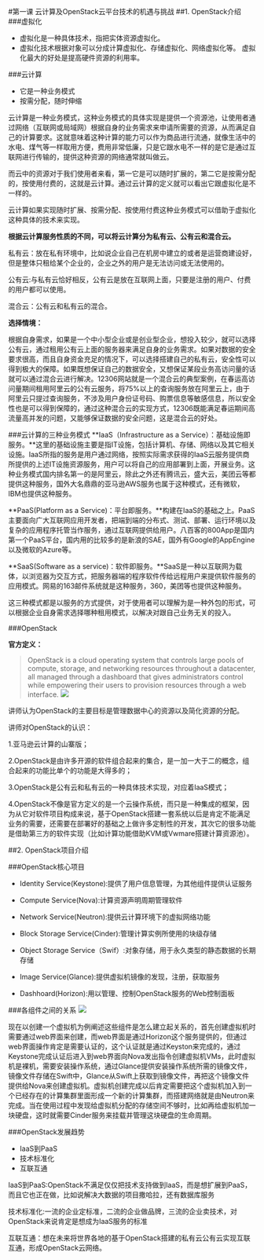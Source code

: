 #第一课 云计算及OpenStack云平台技术的机遇与挑战
##1. OpenStack介绍
###虚拟化
* 虚拟化是一种具体技术，指把实体资源虚拟化。
* 虚拟化技术根据对象可以分成计算虚拟化、存储虚拟化、网络虚拟化等。
虚拟化最大的好处是提高硬件资源的利用率。

###云计算
* 它是一种业务模式
* 按需分配，随时伸缩

云计算是一种业务模式，这种业务模式的具体实现是提供一个资源池，让使用者通过网络（互联网或局域网）根据自身的业务需求来申请所需要的资源，从而满足自己的计算要求。这就意味着这种计算的能力可以作为商品进行流通，就像生活中的水电、煤气等一样取用方便，费用非常低廉，只是它跟水电不一样的是它是通过互联网进行传输的，提供这种资源的网络通常就叫做云。

而云中的资源对于我们使用者来看，第一它是可以随时扩展的，第二它是按需分配的，按使用付费的，这就是云计算。通过云计算的定义就可以看出它跟虚拟化是不一样的。

云计算如果实现随时扩展、按需分配、按使用付费这种业务模式可以借助于虚拟化这种具体的技术来实现。

**根据云计算服务性质的不同，可以将云计算分为私有云、公有云和混合云。**

私有云：放在私有环境中，比如说企业自己在机房中建立的或者是运营商建设好，但是整体只租给某个企业的，企业之外的用户是无法访问或无法使用的。

公有云:与私有云恰好相反，公有云是放在互联网上面，只要是注册的用户、付费的用户都可以使用。

混合云：公有云和私有云的混合。

**选择情境：**

根据自身需求，如果是一个中小型企业或是创业型企业，想投入较少，就可以选择公有云，通过租用公有云上面的服务器来满足自身的业务需求。如果对数据的安全要求很高，而且自身资金充足的情况下，可以选择搭建自己的私有云，安全性可以得到极大的保障。如果既想保证自己的数据安全，又想保证某段业务高访问量的话就可以通过混合云进行解决。12306网站就是一个混合云的典型案例，在春运高访问量期间租用阿里云的公有云服务，将75%以上的查询服务放在阿里云上，由于阿里云只提过查询服务，不涉及用户身份证号码、购票信息等敏感信息，所以安全性也是可以得到保障的，通过这种混合云的实现方式，12306既能满足春运期间高流量高并发的问题，又能够保证数据的安全问题，这是混合云的好处。

###云计算的三种业务模式
**IaaS（Infrastructure as a Service）：基础设施即服务。**这里的基础设施主要是指IT设施，包括计算机、存储、网络以及其它相关设施。IaaS所指的服务是用户通过网络，按照实际需求获得的IaaS云服务提供商所提供的上述IT设施资源服务，用户可以将自己的应用部署到上面，开展业务。这种业务模式国内排名第一的是阿里云，除此之外还有腾讯云，盛大云，美团云等都提供这种服务，国外大名鼎鼎的亚马逊AWS服务也属于这种模式，还有微软，IBM也提供这种服务。

**PaaS(Platform as a Service)：平台即服务。**构建在IaaS的基础之上。PaaS主要面向广大互联网应用开发者，把端到端的分布式、测试、部署、运行环境以及复杂的应用程序托管当作服务，通过互联网提供给用户。八百客的800App是国内第一个PaaS平台，国内用的比较多的是新浪的SAE，国外有Google的AppEngine以及微软的Azure等。

**SaaS(Software as a service)：软件即服务。**SaaS是一种以互联网为载体，以浏览器为交互方式，把服务器端的程序软件传给远程用户来提供软件服务的应用模式。网易的163邮件系统就是这种服务，360，美团等也提供这种服务。

这三种模式都是以服务的方式提供，对于使用者可以理解为是一种外包的形式，可以根据企业自身需求选择哪种租用模式，以解决对跟自己业务无关的投入。

###OpenStack

**官方定义：**
> OpenStack is a cloud operating system that controls large pools of compute, storage, and networking resources throughout a datacenter, all managed through a dashboard that gives administrators control while empowering their users to provision resources through a web interface.
![](https://github.com/Erik-ly/OpenStack-Kilo-Ubuntu14.04/blob/master/lesson-01/images/openstack-software-diagram.png)

讲师认为OpenStack的主要目标是管理数据中心的资源以及简化资源的分配。

讲师对OpenStack的认识：

1.亚马逊云计算的山寨版；

2.OpenStack是由许多开源的软件组合起来的集合，是一加一大于二的概念，组合起来的功能比单个的功能是大得多的；

3.OpenStack是公有云和私有云的一种具体技术实现，对应着IaaS模式；

4.OpenStack不像是官方定义的是一个云操作系统，而只是一种集成的框架，因为从它对软件项目构成来说，基于OpenStack搭建一套系统以后是肯定不能满足业务的需要，还需要在部署好的基础之上做许多定制性的开发，其次它的很多功能是借助第三方的软件实现（比如计算功能借助KVM或Vwmare搭建计算资源池）。

##2. OpenStack项目介绍

###OpenStack核心项目
* Identity Service(Keystone):提供了用户信息管理，为其他组件提供认证服务

* Compute Service(Nova):计算资源声明周期管理软件

* Network Service(Neutron):提供云计算环境下的虚拟网络功能

* Block Storage Service(Cinder):管理计算实例所使用的块级存储

* Object Storage Service（Swif）:对象存储，用于永久类型的静态数据的长期存储

* Image Service(Glance):提供虚拟机镜像的发现，注册，获取服务

* Dashhoard(Horizon):用以管理、控制OpenStack服务的Web控制面板

###各组件之间的关系
![](https://github.com/Erik-ly/OpenStack-Kilo-Ubuntu14.04/blob/master/lesson-01/images/openstack-projects-relationship.png)

现在以创建一个虚拟机为例阐述这些组件是怎么建立起关系的，首先创建虚拟机时需要通过web界面来创建，而web界面是通过Horizon这个服务提供的，但通过web界面操作肯定是需要认证的，这个认证就是通过Keyston来完成的，通过Keystone完成认证后进入到web界面向Nova发出指令创建虚拟机VMs，此时虚拟机是裸机，需要安装操作系统，通过Glance提供安装操作系统所需的镜像文件，镜像文件存储在Swift中，Glance从Swift上获取到镜像文件，再把这个镜像文件提供给Nova来创建虚拟机。虚拟机创建完成以后肯定需要把这个虚拟机加入到一个已经存在的计算集群里面形成一个新的计算集群，而搭建网络就是由Neutron来完成。当在使用过程中发现给虚拟机分配的存储空间不够时，比如再给虚拟机加一块硬盘，这时就需要Cinder服务来挂载并管理这块硬盘的生命周期。

###OpenStack发展趋势
* IaaS到PaaS
* 技术标准化
* 互联互通

IaaS到PaaS:OpenStack不满足仅仅把技术支持做到IaaS，而是想扩展到PaaS，而且它也正在做，比如说解决大数据的项目撒哈拉，还有数据库服务

技术标准化:一流的企业定标准，二流的企业做品牌，三流的企业卖技术，对OpenStack来说肯定是想成为IaaS服务的标准

互联互通：想在未来将世界各地的基于OpenStack搭建的私有云公有云实现互联互通，形成OpenStack云网络。











